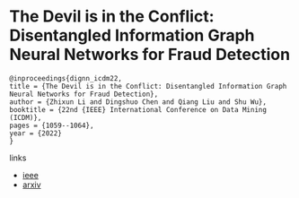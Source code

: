 # The Devil is in the Conflict: Disentangled Information Graph Neural Networks for Fraud Detection

```
@inproceedings{dignn_icdm22,
title = {The Devil is in the Conflict: Disentangled Information Graph Neural Networks for Fraud Detection},
author = {Zhixun Li and Dingshuo Chen and Qiang Liu and Shu Wu},
booktitle = {22nd {IEEE} International Conference on Data Mining (ICDM)},
pages = {1059--1064},
year = {2022}
}
```

links
- [ieee](https://doi.org/10.1109/ICDM54844.2022.00131)
- [arxiv](https://arxiv.org/abs/2210.12384)
